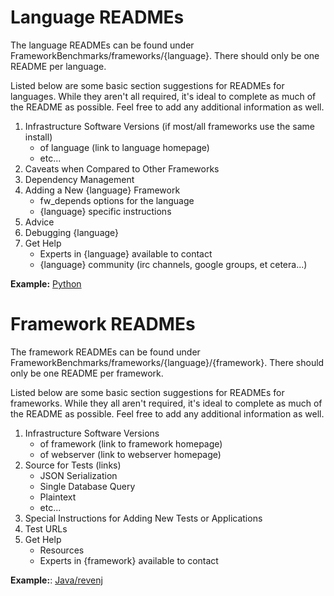 # Language READMEs

The language READMEs can be found under 
FrameworkBenchmarks/frameworks/{language}. There should only be one 
README per language.

Listed below are some basic section suggestions for READMEs for languages. 
While they aren't all required, it's ideal to complete as much of the 
README as possible. Feel free to add any additional information as well.

1. Infrastructure Software Versions (if most/all frameworks use the same install)
    * of language (link to language homepage)
    * etc...
2. Caveats when Compared to Other Frameworks
3. Dependency Management
4. Adding a New {language} Framework
    * fw_depends options for the language
    * {language} specific instructions
5. Advice
6. Debugging {language}
7. Get Help
    * Experts in {language} available to contact
    * {language} community (irc channels, google groups, et cetera...)
    
__Example:__ [Python](https://github.com/TechEmpower/FrameworkBenchmarks/tree/master/frameworks/Python)

# Framework READMEs

The framework READMEs can be found under 
FrameworkBenchmarks/frameworks/{language}/{framework}. There should only be one
README per framework.

Listed below are some basic section suggestions for READMEs for 
frameworks. While they all aren't required, it's ideal to complete as much 
of the README as possible. Feel free to add any additional information as 
well. 

1. Infrastructure Software Versions
    * of framework (link to framework homepage)
    * of webserver (link to webserver homepage)
3. Source for Tests (links)
    * JSON Serialization
    * Single Database Query
    * Plaintext
    * etc...
2. Special Instructions for Adding New Tests or Applications
3. Test URLs
4. Get Help
    * Resources
    * Experts in {framework} available to contact
    
__Example:__: [Java/revenj](https://github.com/TechEmpower/FrameworkBenchmarks/tree/master/frameworks/Java/revenj-jvm)
